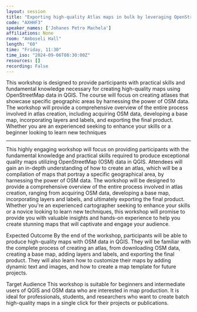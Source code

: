 ```yaml
---
layout: session
title: "Exporting high-quality Atlas maps in bulk by leveraging OpenStreetMap Data in QGIS"
code: "AXHHF3"
speaker_names: ['Johanes Petro Machela']
affiliations: None
room: "Amboseli Hall"
length: "60"
time: "Friday, 11:30"
time_iso: "2024-09-06T08:30:00Z"
resources: []
recording: False
---
```


This workshop is designed to provide participants with practical skills and fundamental knowledge necessary for creating high-quality maps using OpenStreetMap data in QGIS. The course will focus on creating atlases that showcase specific geographic areas by harnessing the power of OSM data. The workshop will provide a comprehensive overview of the entire process involved in atlas creation, including acquiring OSM data, developing a base map, incorporating layers and labels, and exporting the final product. Whether you are an experienced seeking to enhance your skills or a beginner looking to learn new techniques

<hr>

This highly engaging workshop will focus on providing participants with the fundamental knowledge and practical skills required to produce exceptional quality maps utilizing OpenStreetMap (OSM) data in QGIS. Attendees will gain an in-depth understanding of how to create an atlas, which will be a compilation of maps that portray a specific geographical area, by harnessing the power of OSM data. The workshop will be designed to provide a comprehensive overview of the entire process involved in atlas creation, ranging from acquiring OSM data, developing a base map, incorporating layers and labels, and ultimately exporting the final product. Whether you're an experienced cartographer seeking to enhance your skills or a novice looking to learn new techniques, this workshop will promise to provide you with valuable insights and hands-on experience to help you create stunning maps that will captivate and engage your audience.

Expected Outcome
By the end of the workshop, participants will be able to produce high-quality maps with OSM data in QGIS. They will be familiar with the complete process of creating an atlas, from downloading OSM data, creating a base map, adding layers and labels, and exporting the final product. They will also learn how to customize their maps by adding dynamic text and images, and how to create a map template for future projects.

Target Audience
This workshop is suitable for beginners and intermediate users of QGIS and OSM data who are interested in map production. It is ideal for professionals, students, and researchers who want to create batch high-quality maps in a single click for their projects or publications.

